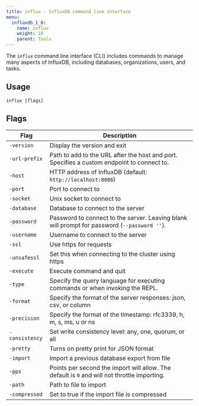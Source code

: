 ```yaml
---
title: influx - InfluxDB command line interface
menu:
  influxdb_1_8:
    name: influx
    weight: 10
    parent: Tools
---
```


The `influx` command line interface (CLI) includes commands to manage many aspects of InfluxDB, including databases, organizations, users, and tasks.


## Usage

```
influx [flags]
```


## Flags

| Flag              | Description                                                                                           |
|-------------------|-------------------------------------------------------------------------------------------------------|
| `-version`        | Display the version and exit                                                                          |
| `-url-prefix`     | Path to add to the URL after the host and port. Specifies a custom endpoint to connect to.            |
| `-host`           | HTTP address of InfluxDB (default: `http://localhost:8086`)                                           |
| `-port`           | Port to connect to                                                                                    |
| `-socket`         | Unix socket to connect to                                                                             |
| `-database`       | Database to connect to the server                                                                     |
| `-password`       | Password to connect to the server. Leaving blank will prompt for password (`--password ''`).          |
| `-username`       | Username to connect to the server                                                                     |
| `-ssl`            | Use https for requests                                                                                |
| `-unsafessl`      | Set this when connecting to the cluster using https                                                   |
| `-execute`        | Execute command and quit                                                                              |
| `-type`           | Specify the query language for executing commands or when invoking the REPL.                          |
| `-format`         | Specify the format of the server responses: json, csv, or column                                      |
| `-precision`      | Specify the format of the timestamp: rfc3339, h, m, s, ms, u or ns                                    |
| `-consistency`    | Set write consistency level: any, one, quorum, or all                                                 |
| `-pretty`         | Turns on pretty print for JSON format                                                                 |
| `-import`         | Import a previous database export from file                                                           |
| `-pps`            | Points per second the import will allow. The default is `0` and will not throttle importing.          |
| `-path`           | Path to file to import                                                                                |
| `-compressed`     | Set to true if the import file is compressed                                                          |
